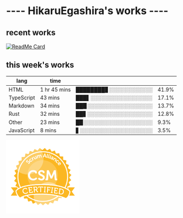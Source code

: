 # ---- HikaruEgashira's works ----

## recent works

[![ReadMe Card](https://github-readme-stats.vercel.app/api/pin/?username=twin-te&repo=twinte-front)](https://github.com/twin-te/twinte-front)

## this week's works

| lang        | time           |                       |        |
| ----------- | -------------- | --------------------- | ------ |
| HTML        | 1 hr 45 mins   | ████████▊░░░░░░░░░░░░ |  41.9% |
| TypeScript  | 43 mins        | ███▌░░░░░░░░░░░░░░░░░ |  17.1% |
| Markdown    | 34 mins        | ██▉░░░░░░░░░░░░░░░░░░ |  13.7% |
| Rust        | 32 mins        | ██▋░░░░░░░░░░░░░░░░░░ |  12.8% |
| Other       | 23 mins        | █▉░░░░░░░░░░░░░░░░░░░ |   9.3% |
| JavaScript  | 8 mins         | ▋░░░░░░░░░░░░░░░░░░░░ |   3.5% |

<img src="./image/seal-csm.png" alt="" data-canonical-src="./image/seal-csm.png" width="200" height="200" />
